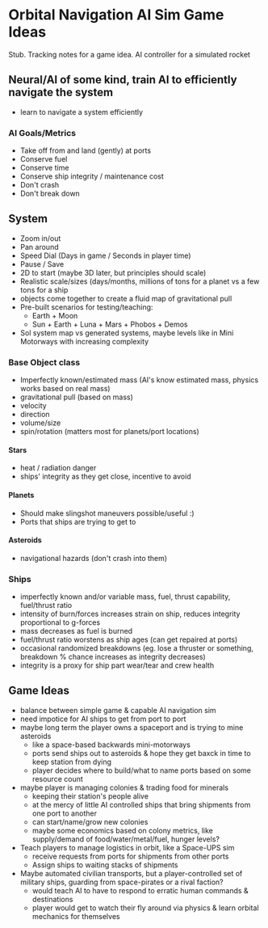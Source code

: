 # Orbital Navigation AI Sim Game Ideas

Stub. Tracking notes for a game idea. AI controller for a simulated rocket

## Neural/AI of some kind, train AI to efficiently navigate the system
* learn to navigate a system efficiently

### AI Goals/Metrics
* Take off from and land (gently) at ports
* Conserve fuel
* Conserve time
* Conserve ship integrity / maintenance cost
* Don't crash
* Don't break down

## System
* Zoom in/out
* Pan around
* Speed Dial (Days in game / Seconds in player time)
* Pause / Save
* 2D to start (maybe 3D later, but principles should scale)
* Realistic scale/sizes (days/months, millions of tons for a planet vs a few tons for a ship
* objects come together to create a fluid map of gravitational pull
* Pre-built scenarios for testing/teaching:
  * Earth + Moon
  * Sun + Earth + Luna + Mars + Phobos + Demos
* Sol system map vs generated systems, maybe levels like in Mini Motorways with increasing complexity

### Base Object class
* Imperfectly known/estimated mass (AI's know estimated mass, physics works based on real mass)
* gravitational pull (based on mass)
* velocity
* direction
* volume/size
* spin/rotation (matters most for planets/port locations)

#### Stars
* heat / radiation danger
* ships' integrity as they get close, incentive to avoid

#### Planets
* Should make slingshot maneuvers possible/useful :)
* Ports that ships are trying to get to

#### Asteroids
* navigational hazards (don't crash into them)

### Ships
* imperfectly known and/or variable mass, fuel, thrust capability, fuel/thrust ratio
* intensity of burn/forces increases strain on ship, reduces integrity proportional to g-forces
* mass decreases as fuel is burned
* fuel/thrust ratio worstens as ship ages (can get repaired at ports)
* occasional randomized breakdowns (eg. lose a thruster or something, breakdown % chance increases as integrity decreases)
* integrity is a proxy for ship part wear/tear and crew health

## Game Ideas
* balance between simple game & capable AI navigation sim
* need impotice for AI ships to get from port to port
* maybe long term the player owns a spaceport and is trying to mine asteroids
  * like a space-based backwards mini-motorways
  * ports send ships out to asteroids & hope they get baxck in time to keep station from dying
  * player decides where to build/what to name ports based on some resource count
* maybe player is managing colonies & trading food for minerals
  * keeping their station's people alive
  * at the mercy of little AI controlled ships that bring shipments from one port to another
  * can start/name/grow new colonies
  * maybe some economics based on colony metrics, like supply/demand of food/water/metal/fuel, hunger levels?
* Teach players to manage logistics in orbit, like a Space-UPS sim
  * receive requests from ports for shipments from other ports
  * Assign ships to waiting stacks of shipments
* Maybe automated civilian transports, but a player-controlled set of military ships, guarding from space-pirates or a rival faction?
  * would teach AI to have to respond to erratic human commands & destinations
  * player would get to watch their fly around via physics & learn orbital mechanics for themselves
